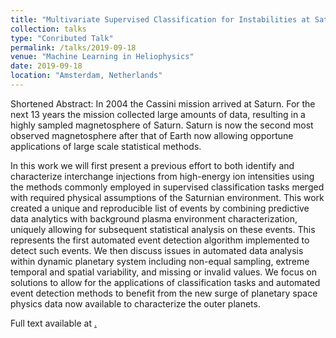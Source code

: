 ```yaml
---
title: "Multivariate Supervised Classification for Instabilities at Saturn: Comparison of Methods for Automated Event Detection in Magnetospheres"
collection: talks
type: "Conributed Talk"
permalink: /talks/2019-09-18
venue: "Machine Learning in Heliophysics"
date: 2019-09-18
location: "Amsterdam, Netherlands"
---
```


Shortened Abstract: In 2004 the Cassini mission arrived at Saturn. For the next 13 years the mission collected large amounts of data, resulting in a highly sampled magnetosphere of Saturn. Saturn is now the second most observed magnetosphere after that of Earth now allowing opportune applications of large scale statistical methods.

In this work we will first present a previous effort to both identify and characterize interchange injections from high-energy ion intensities using the methods commonly employed in supervised classification tasks merged with required physical assumptions of the Saturnian environment. This work created a unique and reproducible list of events by combining predictive data analytics with background plasma environment characterization, uniquely allowing for subsequent statistical analysis on these events. This represents the first automated event detection algorithm implemented to detect such events. We then discuss issues in automated data analysis within dynamic planetary system including non-equal sampling, extreme temporal and spatial variability, and missing or invalid values. We focus on solutions to allow for the applications of classification tasks and automated event detection methods to benefit from the new surge of planetary space physics data now available to characterize the outer planets.

Full text available at <a href="ml-helio.github.io">.
